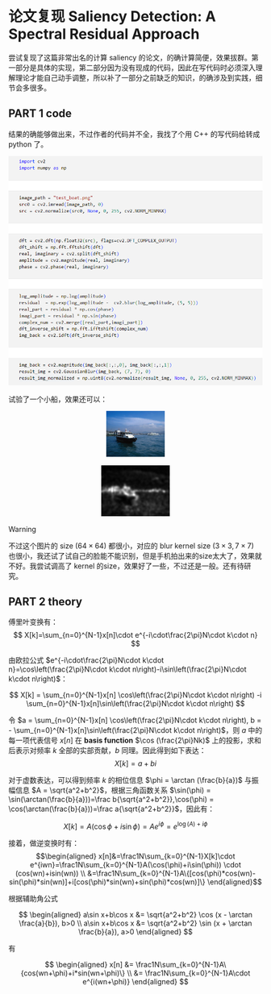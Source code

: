# 论文复现 Saliency Detection: A Spectral Residual Approach

尝试复现了这篇非常出名的计算 saliency 的论文，的确计算简便，效果拔群。第一部分是具体的实现，第二部分因为没有现成的代码，因此在写代码时必须深入理解理论才能自己动手调整，所以补了一部分之前缺乏的知识，的确涉及到实践，细节会多很多。

## PART 1 code

结果的确能够做出来，不过作者的代码并不全，我找了个用 C++ 的写代码给转成 python 了。

<div align = 'center'>

![](code.png)
</div>

试验了一个小船，效果还可以：

<div align = 'center'>

![](test_boat.png)
</div>

<div align = 'center'>

![](boat.png)
</div>

> [!WARNING]
> 不过这个图片的 size ($64\times 64$) 都很小，对应的 blur kernel size ($3 \times 3, 7\times 7$) 也很小，我还试了试自己的脸能不能识别，但是手机拍出来的size太大了，效果就不好。我尝试调高了 kernel 的size，效果好了一些，不过还是一般。还有待研究。

## PART 2 theory

傅里叶变换有：
$$
X[k]=\sum_{n=0}^{N-1}x[n]\cdot e^{-i\cdot\frac{2\pi}N\cdot k\cdot n}
$$

由欧拉公式 $e^{-i\cdot\frac{2\pi}N\cdot k\cdot n}=\cos\left(\frac{2\pi}N\cdot k\cdot n\right)-i\sin\left(\frac{2\pi}N\cdot k\cdot n\right)$：

$$
X[k] = \sum_{n=0}^{N-1}x[n] \cos\left(\frac{2\pi}N\cdot k\cdot n\right) -i \sum_{n=0}^{N-1}x[n]\sin\left(\frac{2\pi}N\cdot k\cdot n\right)
$$

令 $a = \sum_{n=0}^{N-1}x[n] \cos\left(\frac{2\pi}N\cdot k\cdot n\right), b = - \sum_{n=0}^{N-1}x[n]\sin\left(\frac{2\pi}N\cdot k\cdot n\right)$，则 $a$ 中的每一项代表信号 $x[n]$ 在 **basis function** $\cos (\frac{2\pi}Nk)$ 上的投影，求和后表示对频率 $k$ 全部的实部贡献，$b$ 同理。因此得到如下表达：
$$
X[k]=a+bi
$$

对于虚数表达，可以得到频率 $k$ 的相位信息 $\phi = \arctan (\frac{b}{a})$ 与振幅信息 $A = \sqrt{a^2+b^2}$，根据三角函数关系 $\sin(\phi) = \sin(\arctan(\frac{b}{a}))=\frac b{\sqrt{a^2+b^2}},\cos(\phi) = \cos(\arctan(\frac{b}{a}))=\frac a{\sqrt{a^2+b^2}}$，因此有：

$$
X[k]= A (\cos\phi + i \sin\phi) = A e^{i \phi} = e^{\log (A)+i \phi}
$$

接着，做逆变换时有：
$$\begin{aligned}
x[n]&=\frac1N\sum_{k=0}^{N-1}X[k]\cdot e^{iwn}=\frac1N\sum_{k=0}^{N-1}A(\cos(\phi)+i\sin(\phi)) \cdot (cos(wn)+isin(wn)) \\ 
&=\frac1N\sum_{k=0}^{N-1}A\{[cos(\phi)*cos(wn)-sin(\phi)*sin(wn)]+i[cos(\phi)*sin(wn)+sin(\phi)*cos(wn)]\}
\end{aligned}$$

根据辅助角公式 

$$
\begin{aligned}
    a\sin x+b\cos x &= \sqrt{a^2+b^2} \cos (x - \arctan \frac{a}{b}), b>0 \\
    a\sin x+b\cos x &= \sqrt{a^2+b^2} \sin (x + \arctan \frac{b}{a}), a>0
\end{aligned}
$$

有

$$
\begin{aligned}
    x[n] &= \frac1N\sum_{k=0}^{N-1}A\{cos(wn+\phi)+i*sin(wn+\phi)\} \\
    &= \frac1N\sum_{k=0}^{N-1}A\cdot e^{i(wn+\phi)}
\end{aligned}
$$












